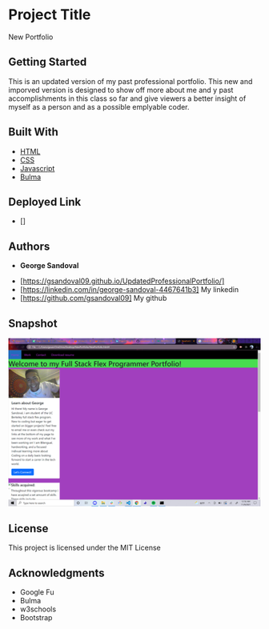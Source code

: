 # Project Title

New Portfolio

## Getting Started

This is an updated version of my past professional portfolio. This new and imporved version is designed to show off more about me and y past accomplishments in this class so far and give viewers a better insight of myself as a person and as a possible emplyable coder.




## Built With

* [HTML](https://developer.mozilla.org/en-US/docs/Web/HTML)
* [CSS](https://developer.mozilla.org/en-US/docs/Web/CSS)
* [Javascript](https://developer.mozilla.org/en-US/docs/Web/JavaScript)
* [Bulma](https://bulma.io/documentation/overview/start/)

## Deployed Link

* []


## Authors

* **George Sandoval** 

- [https://gsandoval09.github.io/UpdatedProfessionalPortfolio/]
- [https://linkedin.com/in/george-sandoval-4467641b3] My linkedin
- [https://github.com/gsandoval09] My github

## Snapshot

![Image](screenshot.png)



## License

This project is licensed under the MIT License 

## Acknowledgments


* Google Fu
* Bulma
* w3schools
* Bootstrap


